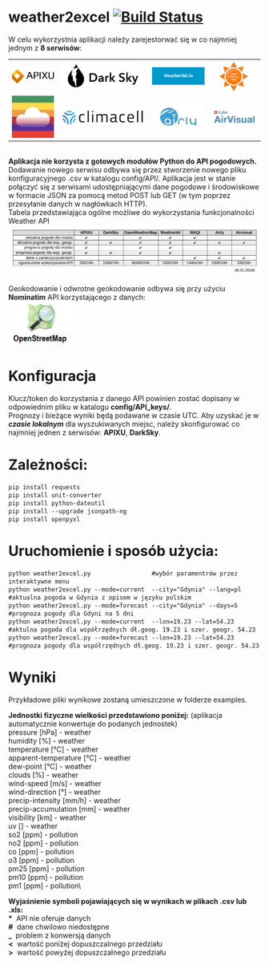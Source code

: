 # weather2excel [![Build Status](https://travis-ci.org/gdaPythonProjects/weather2excel.svg?branch=master)](https://travis-ci.org/gdaPythonProjects/weather2excel)
W celu wykorzystnia aplikacji należy zarejestorwać się w co najmniej jednym z <b>8 serwisów</b>:
<table>
 <tr>
  <td><a href='https://www.apixu.com' target='_blank'><img src='logo/apixu.png'></a></td>
  <td><a href='https://darksky.net' target='_blank'><img src='logo/darksky.png'></a></td>
  <td><a href='https://www.weatherbit.io' target='_blank'><img src='logo/weatherbit.png'></a></td>
  <td><a href='https://openweathermap.org' target='_blank'><img src='logo/openweathermap.png'></a></td>
 </tr>
 <tr>
  <td><a href='http://aqicn.org' target='_blank'><img src='logo/waqi.jpeg'></a></td>
  <td><a href='https://www.climacell.co' target='_blank'><img src='logo/climacell.png'></a></td>
  <td><a href='https://airly.eu' target='_blank'><img src='logo/airly.jpg'></a></td>
  <td><a href='https://www.airvisual.com' target='_blank'><img src='logo/airvisual.png'></a></td>
 </tr>
 </table>

<br>
<b>Aplikacja nie korzysta z gotowych modułów Python do API pogodowych.</b>
Dodawanie nowego serwisu odbywa się przez stworzenie nowego pliku konfiguracyjnego .csv w katalogu config/API/. Aplikacja jest w stanie połączyć się z serwisami udostępniającymi dane pogodowe i środowiskowe w formacie JSON za pomocą metod POST lub GET (w tym poprzez przesyłanie danych w nagłówkach HTTP). 
<br>Tabela przedstawiająca ogólne możliwe do wykorzystania funkcjonalności Weather API<br>
<img src='logo/tabela_api.png'>

Geokodowanie i odwrotne geokodowanie odbywa się przy użyciu **Nominatim** API korzystającego z danych:<br>
<a href='https://www.openstreetmap.org' target='_blank'><img src='logo/OpenStreetMap_logo.jpg' width='126' height='90'></a>
<br>

# Konfiguracja
Klucz/token do korzystania z danego API powinien zostać dopisany w odpowiednim pliku w katalogu <b>config/API_keys/</b>.<br>
Prognozy i bieżące wyniki będą podawane w czasie UTC. Aby uzyskać je w <b><i>czasie lokalnym</i></b> dla wyszukiwanych miejsc, należy skonfigurować co najmniej jednen z serwisów: <b>APIXU</b>, <b>DarkSky</b>.

# Zależności:
    pip install requests
    pip install unit-converter
    pip install python-dateutil
    pip install --upgrade jsonpath-ng
    pip install openpyxl
# Uruchomienie i sposób użycia:
    python weather2excel.py                 #wybór paramentrów przez interaktywne menu
    python weather2excel.py --mode=current  --city="Gdynia" --lang=pl  #aktualna pogoda w Gdynia z opisem w języku polskim
    python weather2excel.py --mode=forecast --city="Gdynia" --days=5   #prognoza pogody dla Gdyni na 5 dni
    python weather2excel.py --mode=current  --lon=19.23 --lat=54.23    #aktulna pogoda dla współrzędnych dł.geog. 19.23 i szer. geogr. 54.23 
    python weather2excel.py --mode=forecast --lon=19.23 --lat=54.23    #prognoza pogody dla współrzędnych dł.geog. 19.23 i szer. geogr. 54.23 

# Wyniki
Przykładowe pliki wynikowe zostaną umieszczone w folderze examples.

<b>Jednostki fizyczne wielkości przedstawiono poniżej:</b> (aplikacja automatycznie konwertuje do podanych jednostek)\
pressure [hPa] - weather\
humidity [%] - weather\
temperature [°C] - weather\
apparent-temperature [°C] - weather\
dew-point [°C] - weather\
clouds [%] - weather\
wind-speed [m/s] - weather\
wind-direction [°] - weather\
precip-intensity [mm/h] - weather\
precip-accumulation [mm] - weather\
visibility [km] - weather\
uv [] - weather\
so2 [ppm] - pollution\
no2 [ppm] - pollution\
co [ppm] - pollution\
o3 [ppm] - pollution\
pm25 [ppm] - pollution\
pm10 [ppm] - pollution\
pm1 [ppm] - pollution\

<b>Wyjaśnienie symboli pojawiających się w wynikach w plikach .csv lub .xls:</b>\
<span> <b>*</b>&nbsp;  API nie oferuje danych</span>\
<span> <b>#</b>&nbsp;  dane chwilowo niedostępne</span>\
<span> <b>_</b>&nbsp; problem z konwersją danych</span>\
<span> <b><</b>&nbsp;  wartość poniżej dopuszczalnego przedziału</span>\
<span> <b>></b>&nbsp;  wartość powyżej dopuszczalnego przedziału</span>
